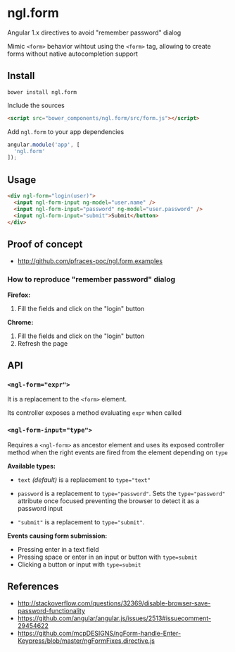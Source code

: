 ngl.form
========

Angular 1.x directives to avoid "remember password" dialog

Mimic `<form>` behavior wihtout using the `<form>` tag, allowing to create forms
without native autocompletion support

Install
-------

    bower install ngl.form

Include the sources

```html
<script src="bower_components/ngl.form/src/form.js"></script>
```

Add `ngl.form` to your app dependencies

```js
angular.module('app', [
  'ngl.form'
]);
```

Usage
-----

```html
<div ngl-form="login(user)">
  <input ngl-form-input ng-model="user.name" />
  <input ngl-form-input="password" ng-model="user.password" />
  <input ngl-form-input="submit">Submit</button>
</div>
```

Proof of concept
----------------

  * <http://github.com/pfraces-poc/ngl.form.examples>

### How to reproduce "remember password" dialog

**Firefox:**

 1. Fill the fields and click on the "login" button

**Chrome:**

 1. Fill the fields and click on the "login" button
 2. Refresh the page

API
---

### `<ngl-form="expr">`

It is a replacement to the `<form>` element.

Its controller exposes a method evaluating `expr` when called

### `<ngl-form-input="type">`

Requires a `<ngl-form>` as ancestor element and uses its exposed controller
method when the right events are fired from the element depending on `type`

**Available types:**

  * `text` _(default)_ is a replacement to `type="text"`

  * `password` is a replacement to `type="password"`.
    Sets the `type="password"` attribute once focused preventing the browser to
    detect it as a password input

  * `"submit"` is a replacement to `type="submit"`.

**Events causing form submission:**

  * Pressing enter in a text field
  * Pressing space or enter in an input or button with `type=submit`
  * Clicking a button or input with `type=submit`

References
----------

  * <http://stackoverflow.com/questions/32369/disable-browser-save-password-functionality>
  * <https://github.com/angular/angular.js/issues/2513#issuecomment-29454622>
  * <https://github.com/mcpDESIGNS/ngForm-handle-Enter-Keypress/blob/master/ngFormFixes.directive.js>
